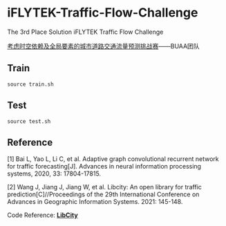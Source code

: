 # iFLYTEK-Traffic-Flow-Challenge
The 3rd Place Solution iFLYTEK Traffic Flow Challenge

[考虑时空依赖及全局要素的城市道路交通流量预测挑战赛](https://challenge.xfyun.cn/topic/info?type=traffic-flow&option=ssgy)——BUAA团队

## Train

```shell
source train.sh
```

## Test

```shell
source test.sh
```

## Reference

[1] Bai L, Yao L, Li C, et al. Adaptive graph convolutional recurrent network for traffic forecasting[J]. Advances in neural information processing systems, 2020, 33: 17804-17815.

[2] Wang J, Jiang J, Jiang W, et al. Libcity: An open library for traffic prediction[C]//Proceedings of the 29th International Conference on Advances in Geographic Information Systems. 2021: 145-148.

Code Reference: **[LibCity](https://github.com/LibCity/Bigscity-LibCity)**

